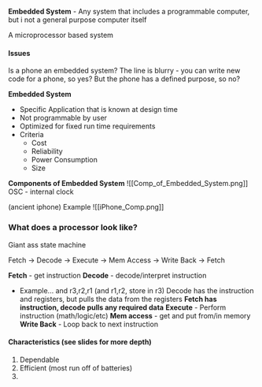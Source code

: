 **Embedded System** - Any system that includes a programmable computer, but i not a general purpose computer itself

A microprocessor based system

#### Issues
Is a phone an embedded system? The line is blurry - you can write new code for a phone, so yes? But the phone has a defined purpose, so no?

**Embedded System**
- Specific Application that is known at design time
- Not programmable by user
- Optimized for fixed run time requirements
- Criteria
	- Cost
	- Reliability
	- Power Consumption
	- Size

**Components of Embedded System**
![[Comp_of_Embedded_System.png]]
OSC - internal clock

(ancient iphone) Example
![[iPhone_Comp.png]]

### What does a processor look like?

Giant ass state machine

Fetch -> Decode -> Execute -> Mem Access -> Write Back -> Fetch

**Fetch** - get instruction
**Decode** - decode/interpret instruction 
- Example...
  and r3,r2,r1 (and r1,r2, store in r3)
  Decode has the instruction and registers, but pulls the data from the registers
  **Fetch has instruction, decode pulls any required data**
**Execute** - Perform instruction (math/logic/etc)
**Mem access** - get and put from/in memory
**Write Back** - Loop back to next instruction

#### Characteristics (see slides for more depth)
1. Dependable
2. Efficient (most run off of batteries)
3. 